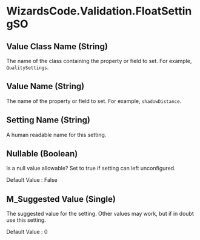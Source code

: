 # WizardsCode.Validation.FloatSettingSO

## Value Class Name (String)

The name of the class containing the property or field to set. For example, `QualitySettings`.


## Value Name (String)

The name of the property or field to set. For example, `shadowDistance`.


## Setting Name (String)

A human readable name for this setting.


## Nullable (Boolean)

Is a null value allowable? Set to true if setting can left unconfigured.

Default Value     : False


## M_Suggested Value (Single)

The suggested value for the setting. Other values may work, but if in doubt use this setting.

Default Value     : 0

